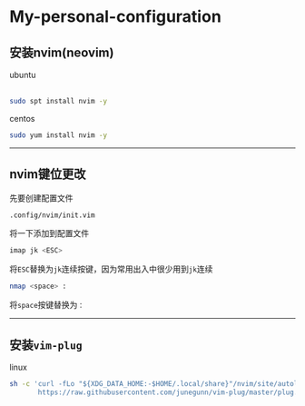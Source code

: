 # My-personal-configuration
## 安装nvim(neovim)
ubuntu  
</br>
```bash
sudo spt install nvim -y
```
centos 
</br>
```bash
sudo yum install nvim -y
```
***
## nvim键位更改

先要创建配置文件
</br>

```bash
.config/nvim/init.vim
```
将一下添加到配置文件</br>

```bash
imap jk <ESC>
```
将`ESC`替换为`jk`连续按键，因为常用出入中很少用到`jk`连续
</br>

```bash
nmap <space> :
```

将`space`按键替换为`：`
***
## 安装`vim-plug`
linux
```bash
sh -c 'curl -fLo "${XDG_DATA_HOME:-$HOME/.local/share}"/nvim/site/autoload/plug.vim --create-dirs \
       https://raw.githubusercontent.com/junegunn/vim-plug/master/plug.vim'
```
